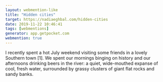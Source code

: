 ```yaml
---
layout: webmention-like
title: "Hidden cities"
target: https://nadiaeghbal.com/hidden-cities
date: 2019-11-22 10:46:41
tags: [webmentions]
generator: app.getpocket.com
webmention: true
---
```


I recently spent a hot July weekend visiting some friends in a lovely Southern
town [1]. We spent our mornings binging on history and our afternoons drinking
beers in the river: a quiet, wide-mouthed expanse of cool, fresh water,
surrounded by grassy clusters of giant flat rocks and sandy banks.
